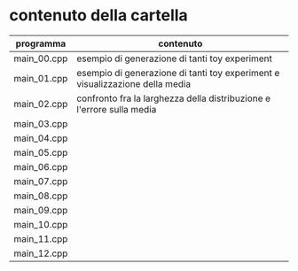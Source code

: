 # contenuto della cartella

   | programma | contenuto |
   | -------------| -------------|
   | main_00.cpp | esempio di generazione di tanti toy experiment |
   | main_01.cpp | esempio di generazione di tanti toy experiment e visualizzazione della media |
   | main_02.cpp | confronto fra la larghezza della distribuzione e l'errore sulla media |
   | main_03.cpp |  |
   | main_04.cpp |  |
   | main_05.cpp |  |
   | main_06.cpp |  |
   | main_07.cpp |  |
   | main_08.cpp |  |
   | main_09.cpp |  |
   | main_10.cpp |  |
   | main_11.cpp |  |
   | main_12.cpp |  |
